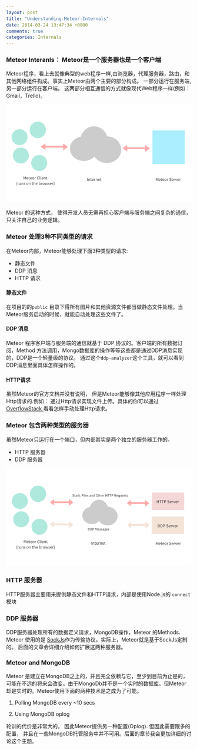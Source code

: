 ```yaml
---
layout: post
title: "Understanding-Meteor-Internals"
date: 2014-03-24 13:47:34 +0800
comments: true
categories: Internals
---
```


### Meteor Interanls： Meteor是一个服务器也是一个客户端


Meteor程序，看上去就像典型的web程序一样,由浏览器，代理服务器，路由，和其他网络组件构成。事实上Meteor由两个主要的部分构成。 一部分运行在服务端,另一部分运行在客户端。 这两部分相互通信的方式就像现代Web程序一样(例如： Gmail，Trello)。

![internal](/images/posts/internal_1.png)

Meteor 的这种方式， 使得开发人员无需再担心客户端与服务端之间复杂的通信， 只关注自己的业务逻辑。



### Meteor 处理3种不同类型的请求


在Meteor内部，Meteor能够处理下面3种类型的请求:

  * 静态文件
  * DDP 消息
  * HTTP 请求


#### 静态文件
在项目的的``public`` 目录下得所有图片和其他资源文件都当做静态文件处理。当Meteor服务启动的时候，就能自动处理这些文件了。

#### DDP 消息
Meteor 程序客户端与服务端的通信就基于 DDP 协议的。客户端的所有数据订阅，Method 方法调用，Mongo数据库的操作等等这些都是通过DDP消息实现的，DDP是一个轻量级的协议。 通过这个``ddp-analyzer``这个工具，就可以看到DDP消息里面具体怎样操作的。

#### HTTP请求
虽然Meteor的官方文档并没有说明， 但是Meteor能够像其他应用程序一样处理Http请求的.例如： 通过Http请求实现文件上传。具体的你可以通过 [OverflowStack ](http://stackoverflow.com/questions/tagged/meteor)看看怎样手动处理Http请求。


### Meteor 包含两种类型的服务器


虽然Meteor只运行在一个端口，但内部其实是两个独立的服务器工作的。

  * HTTP 服务器
  * DDP 服务器


![internal](/images/posts/internal_2.png)

### HTTP 服务器
HTTP服务器主要用来提供静态文件和HTTP请求，内部是使用Node.js的 ``connect`` 模块

### DDP 服务器
DDP服务器处理所有的数据定义请求，MongoDB操作，Meteor 的Methods. Meteor 使用的是 [SockJs](https://github.com/sockjs/sockjs-node)作为传输协议。实际上，Meteor就是基于SockJs定制的。
后面的文章会详细介绍如何扩展这两种服务器。


### Meteor and MongoDB


  Meteor 是建立在MongoDB之上的，并且完全依赖与它，至少到目前为止是的， 可能在不远的将来会改变。由于MongoDb并不是一个实时的数据库。但Meteor却是实时的。Meteor使用下面的两种技术是之成为了可能。

  1. Polling MongoDB every ~10 secs

  2. Using MongoDB oplog

  轮训的代价是非常大的， 因此Meteor提供另一种配置(Oplog). 但因此需要跟多的配置， 并且在一些MongoDB托管服务中并不可用。后面的章节我会更加详细的讨论这个主题。
